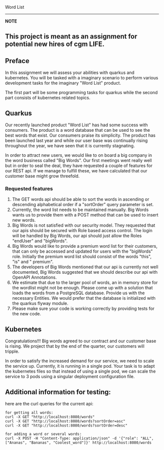 Word List

---
**NOTE**

This project is meant as an assignment for potential new hires of cgm LIFE.
---

## Preface

In this assignment we will assess your abilities with quarkus and kubernetes. You will be tasked with a imaginary
scenario to perform various development tasks for the imaginary "Word List" product.

The first part will be some programming tasks for quarkus while the second part consists of kubernetes related
topics.

## Quarkus

Our recently launched product "Word List" has had some success with consumers. The product is a word database
that can be used to see the best words that exist. Our consumers praise its simplicity. The product has been launched
last year and while our user base was continually rising throughout the year, we have seen that it is currently
stagnating.

In order to attract new users, we would like to on board a big company in the word business called "Big Words".
Our first meetings went really well but in order to seal the deal, they have requested a couple of features for our
REST api. If we manage to fulfill these, we have calculated that our customer base might grow threefold.

### Requested features

1. The GET words api should be able to sort the words in ascending or descending alphabetical order if a "sortOrder"
   query parameter is set.
2. Currently, the word list needs to be maintained manually. Big Words wants us to provide them with a POST method that
   can be used to insert new words.
3. Big Words is not satisfied with our security model. They requested that our apis should be secured with Role based
   access control. The login will be handled by Big Words, our api should just allow the Roles "endUser" and "bigWords".
4. Big Words would like to provide a premium word list for their customers, that can only be accessed and updated for
   users with the "bigWords" role. Initially the premium word list should consist of the words "this", "is" and "
   premium".
5. The developers of Big Words mentioned that our api is currently not well documented, Big Words suggested that we
   should describe our api with OpenAPI Annotations.
6. We estimate that due to the larger pool of words, an in memory store for the wordlist might not be enough. Please
   come up with a solution that loads the words from a PostgreSQL database. Provide us with the necessary Entities. We
   would prefer that the database is initialized with the quarkus flyway module.
7. Please make sure your code is working correctly by providing tests for the new code.


## Kubernetes

Congratulations!!! Big words agreed to our contract and our customer base is rising. We project that by the end of the
quarter, our customers will tripple.

In order to satisfy the increased demand for our service, we need to scale the service up. Currently, it is running in a
single pod. Your task is to adapt the kubernetes files so that instead of using a single pod, we can scale the service
to 3 pods using a singular deployment configuration file.


## Additional information for testing:

here are the curl queries for the current api:

``` 
for getting all words:
curl -X GET "http://localhost:8080/words"
curl -X GET "http://localhost:8080/words?sortOrder=asc"
curl -X GET "http://localhost:8080/words?sortOrder=desc"

for adding a word or several words:
curl -X POST -H "Content-Type: application/json" -d '{"role": "ALL", ["Ananas", "Bananas", "Coolest_word"]}' http://localhost:8080/words

```

